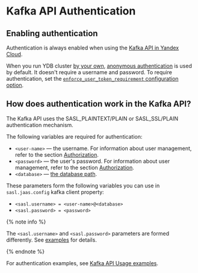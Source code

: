 # Kafka API Authentication

## Enabling authentication

Authentication is always enabled when using the [Kafka API in Yandex Cloud](https://yandex.cloud/docs/data-streams/kafkaapi/auth).

When you run YDB cluster [by your own](../../quickstart.md), [anonymous authentication](../../security/authentication.md#anonymous) is used by default.
It doesn't require a username and password.
To require authentication, set the [`enforce_user_token_requirement` configuration option](../configuration/index.md#auth).

## How does authentication work in the Kafka API?

The Kafka API uses the SASL_PLAINTEXT/PLAIN or SASL_SSL/PLAIN authentication mechanism.

The following variables are required for authentication:

* `<user-name>` — the username. For information about user management, refer to the section [Authorization](../../security/authorization.md#user).
* `<password>` — the user's password. For information about user management, refer to the section [Authorization](../../security/authorization.md#user).
* `<database>` — [the database path](../../concepts/connect#database).

These parameters form the following variables you can use in `sasl.jaas.config` kafka client property:

* `<sasl.username> = <user-name>@<database>`
* `<sasl.password> = <password>`

{% note info %}

The `<sasl.username>` and `<sasl.password>` parameters are formed differently. See [examples](./examples#authentication-in-cloud-examples) for details.

{% endnote %}

For authentication examples, see [Kafka API Usage examples](./examples.md).